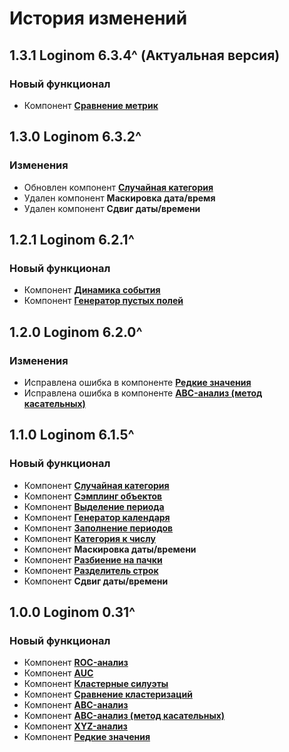# История изменений

## 1.3.1 Loginom 6.3.4^ (Актуальная версия)

### **Новый функционал**

* Компонент **[Сравнение метрик](./docs/comparison-of-metrics.md)**

## 1.3.0 Loginom 6.3.2^

### **Изменения**

* Обновлен компонент **[Случайная категория](./docs/random-category.md)**
* Удален компонент **Маскировка дата/время**
* Удален компонент **Сдвиг даты/времени**

## 1.2.1 Loginom 6.2.1^

### **Новый функционал**

* Компонент **[Динамика события](./docs/dynamics-of-events.md)**
* Компонент **[Генератор пустых полей](./docs/empty-fields-generator.md)**

## 1.2.0 Loginom 6.2.0^

### **Изменения**

* Исправлена ошибка в компоненте **[Редкие значения](./docs/rare-values.md)**
* Исправлена ошибка в компоненте **[ABC-анализ (метод касательных)](./docs/abc-analysis-method-of-tangents.md)**

## 1.1.0 Loginom 6.1.5^

### **Новый функционал**

* Компонент **[Случайная категория](./docs/random-category.md)**
* Компонент **[Сэмплинг объектов](./docs/objects-sampling.md)**
* Компонент **[Выделение периода](./docs/period-selection.md)**
* Компонент **[Генератор календаря](./docs/calendar-generator.md)**
* Компонент **[Заполнение периодов](./docs/filling-in-periods.md)**
* Компонент **[Категория к числу](./docs/category-to-number.md)**
* Компонент **Маскировка даты/времени**
* Компонент **[Разбиение на пачки](./docs/fragmentation.md)**
* Компонент **[Разделитель строк](./docs/cell-splitter.md)**
* Компонент **Сдвиг даты/времени**


## 1.0.0 Loginom 0.31^

### **Новый функционал**

* Компонент **[ROC-анализ](./docs/roc.md)**
* Компонент **[AUC](./docs/auc.md)**
* Компонент **[Кластерные силуэты](./docs/cluster-silhouettes.md)**
* Компонент **[Сравнение кластеризаций](./docs/comparison-of-clustering.md)**
* Компонент **[ABC-анализ](./docs/abc-analysis.md)**
* Компонент **[ABC-анализ (метод касательных)](./docs/abc-analysis-method-of-tangents.md)**
* Компонент **[XYZ-анализ](./docs/xyz-analysis.md)**
* Компонент **[Редкие значения](./docs/rare-values.md)**